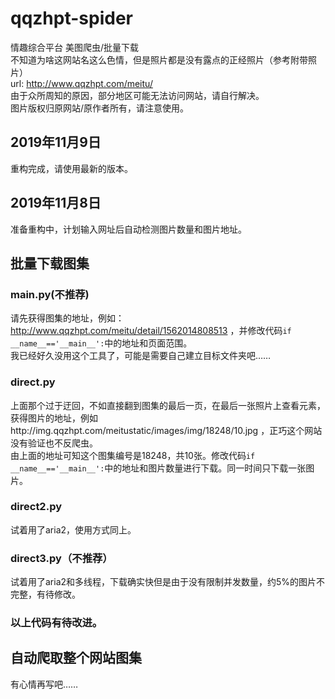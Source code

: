 # qqzhpt-spider
 情趣综合平台 美图爬虫/批量下载   
不知道为啥这网站名这么色情，但是照片都是没有露点的正经照片（参考附带照片）   
url: http://www.qqzhpt.com/meitu/  
由于众所周知的原因，部分地区可能无法访问网站，请自行解决。   
图片版权归原网站/原作者所有，请注意使用。   


## 2019年11月9日
重构完成，请使用最新的版本。
## 2019年11月8日
准备重构中，计划输入网址后自动检测图片数量和图片地址。

## 批量下载图集
### main.py(不推荐) 
请先获得图集的地址，例如：http://www.qqzhpt.com/meitu/detail/1562014808513 ，并修改代码`if __name__=='__main__':`中的地址和页面范围。   
我已经好久没用这个工具了，可能是需要自己建立目标文件夹吧……    
### direct.py
上面那个过于迂回，不如直接翻到图集的最后一页，在最后一张照片上查看元素，获得图片的地址，例如http://img.qqzhpt.com/meitustatic/images/img/18248/10.jpg ，正巧这个网站没有验证也不反爬虫。   
由上面的地址可知这个图集编号是18248，共10张。修改代码`if __name__=='__main__':`中的地址和图片数量进行下载。同一时间只下载一张图片。  
### direct2.py
试着用了aria2，使用方式同上。   
### direct3.py（不推荐）
试着用了aria2和多线程，下载确实快但是由于没有限制并发数量，约5%的图片不完整，有待修改。   
### 以上代码有待改进。
## 自动爬取整个网站图集
有心情再写吧……
